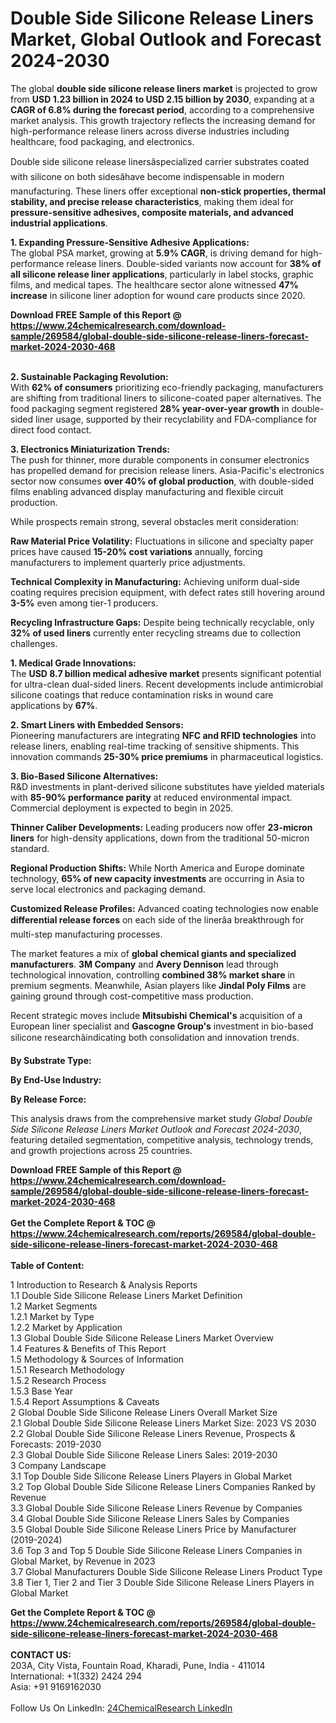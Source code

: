 <h1>Double Side Silicone Release Liners Market, Global Outlook and Forecast 2024-2030</h1><p>The global <strong>double side silicone release liners market</strong> is projected to grow from <strong>USD 1.23 billion in 2024 to USD 2.15 billion by 2030</strong>, expanding at a <strong>CAGR of 6.8% during the forecast period</strong>, according to a comprehensive market analysis. This growth trajectory reflects the increasing demand for high-performance release liners across diverse industries including healthcare, food packaging, and electronics.</p><p>Double side silicone release linersâspecialized carrier substrates coated with silicone on both sidesâhave become indispensable in modern manufacturing. These liners offer exceptional <strong>non-stick properties, thermal stability, and precise release characteristics</strong>, making them ideal for <strong>pressure-sensitive adhesives, composite materials, and advanced industrial applications</strong>.</p><p><strong>1. Expanding Pressure-Sensitive Adhesive Applications:</strong><br>
The global PSA market, growing at <strong>5.9% CAGR</strong>, is driving demand for high-performance release liners. Double-sided variants now account for <strong>38% of all silicone release liner applications</strong>, particularly in label stocks, graphic films, and medical tapes. The healthcare sector alone witnessed <strong>47% increase</strong> in silicone liner adoption for wound care products since 2020.</p><div><b>Download FREE Sample of this Report @ 
            <a href="https://www.24chemicalresearch.com/download-sample/269584/global-double-side-silicone-release-liners-forecast-market-2024-2030-468">
            https://www.24chemicalresearch.com/download-sample/269584/global-double-side-silicone-release-liners-forecast-market-2024-2030-468</a></b></div><br><p><strong>2. Sustainable Packaging Revolution:</strong><br>
With <strong>62% of consumers</strong> prioritizing eco-friendly packaging, manufacturers are shifting from traditional liners to silicone-coated paper alternatives. The food packaging segment registered <strong>28% year-over-year growth</strong> in double-sided liner usage, supported by their recyclability and FDA-compliance for direct food contact.</p><p><strong>3. Electronics Miniaturization Trends:</strong><br>
The push for thinner, more durable components in consumer electronics has propelled demand for precision release liners. Asia-Pacific's electronics sector now consumes <strong>over 40% of global production</strong>, with double-sided films enabling advanced display manufacturing and flexible circuit production.</p><p>While prospects remain strong, several obstacles merit consideration:</p><p><strong>Raw Material Price Volatility:</strong> Fluctuations in silicone and specialty paper prices have caused <strong>15-20% cost variations</strong> annually, forcing manufacturers to implement quarterly price adjustments.</p><p><strong>Technical Complexity in Manufacturing:</strong> Achieving uniform dual-side coating requires precision equipment, with defect rates still hovering around <strong>3-5%</strong> even among tier-1 producers.</p><p><strong>Recycling Infrastructure Gaps:</strong> Despite being technically recyclable, only <strong>32% of used liners</strong> currently enter recycling streams due to collection challenges.</p><p><strong>1. Medical Grade Innovations:</strong><br>
The <strong>USD 8.7 billion medical adhesive market</strong> presents significant potential for ultra-clean dual-sided liners. Recent developments include antimicrobial silicone coatings that reduce contamination risks in wound care applications by <strong>67%</strong>.</p><p><strong>2. Smart Liners with Embedded Sensors:</strong><br>
Pioneering manufacturers are integrating <strong>NFC and RFID technologies</strong> into release liners, enabling real-time tracking of sensitive shipments. This innovation commands <strong>25-30% price premiums</strong> in pharmaceutical logistics.</p><p><strong>3. Bio-Based Silicone Alternatives:</strong><br>
R&amp;D investments in plant-derived silicone substitutes have yielded materials with <strong>85-90% performance parity</strong> at reduced environmental impact. Commercial deployment is expected to begin in 2025.</p><p><strong>Thinner Caliber Developments:</strong> Leading producers now offer <strong>23-micron liners</strong> for high-density applications, down from the traditional 50-micron standard.</p><p><strong>Regional Production Shifts:</strong> While North America and Europe dominate technology, <strong>65% of new capacity investments</strong> are occurring in Asia to serve local electronics and packaging demand.</p><p><strong>Customized Release Profiles:</strong> Advanced coating technologies now enable <strong>differential release forces</strong> on each side of the linerâa breakthrough for multi-step manufacturing processes.</p><p>The market features a mix of <strong>global chemical giants and specialized manufacturers</strong>. <strong>3M Company</strong> and <strong>Avery Dennison</strong> lead through technological innovation, controlling <strong>combined 38% market share</strong> in premium segments. Meanwhile, Asian players like <strong>Jindal Poly Films</strong> are gaining ground through cost-competitive mass production.</p><p>Recent strategic moves include <strong>Mitsubishi Chemical's</strong> acquisition of a European liner specialist and <strong>Gascogne Group's</strong> investment in bio-based silicone researchâindicating both consolidation and innovation trends.</p><p><strong>By Substrate Type:</strong></p><p><strong>By End-Use Industry:</strong></p><p><strong>By Release Force:</strong></p><p>This analysis draws from the comprehensive market study <em>Global Double Side Silicone Release Liners Market Outlook and Forecast 2024-2030</em>, featuring detailed segmentation, competitive analysis, technology trends, and growth projections across 25 countries.</p><div><b>Download FREE Sample of this Report @ 
            <a href="https://www.24chemicalresearch.com/download-sample/269584/global-double-side-silicone-release-liners-forecast-market-2024-2030-468">
            https://www.24chemicalresearch.com/download-sample/269584/global-double-side-silicone-release-liners-forecast-market-2024-2030-468</a></b></div><br><div><b>Get the Complete Report & TOC @ 
            <a href="https://www.24chemicalresearch.com/reports/269584/global-double-side-silicone-release-liners-forecast-market-2024-2030-468">
            https://www.24chemicalresearch.com/reports/269584/global-double-side-silicone-release-liners-forecast-market-2024-2030-468</a></b></div><br>
            <b>Table of Content:</b><p>1 Introduction to Research & Analysis Reports<br />
    1.1 Double Side Silicone Release Liners Market Definition<br />
    1.2 Market Segments<br />
        1.2.1 Market by Type<br />
        1.2.2 Market by Application<br />
    1.3 Global Double Side Silicone Release Liners Market Overview<br />
    1.4 Features & Benefits of This Report<br />
    1.5 Methodology & Sources of Information<br />
        1.5.1 Research Methodology<br />
        1.5.2 Research Process<br />
        1.5.3 Base Year<br />
        1.5.4 Report Assumptions & Caveats<br />
2 Global Double Side Silicone Release Liners Overall Market Size<br />
    2.1 Global Double Side Silicone Release Liners Market Size: 2023 VS 2030<br />
    2.2 Global Double Side Silicone Release Liners Revenue, Prospects & Forecasts: 2019-2030<br />
    2.3 Global Double Side Silicone Release Liners Sales: 2019-2030<br />
3 Company Landscape<br />
    3.1 Top Double Side Silicone Release Liners Players in Global Market<br />
    3.2 Top Global Double Side Silicone Release Liners Companies Ranked by Revenue<br />
    3.3 Global Double Side Silicone Release Liners Revenue by Companies<br />
    3.4 Global Double Side Silicone Release Liners Sales by Companies<br />
    3.5 Global Double Side Silicone Release Liners Price by Manufacturer (2019-2024)<br />
    3.6 Top 3 and Top 5 Double Side Silicone Release Liners Companies in Global Market, by Revenue in 2023<br />
    3.7 Global Manufacturers Double Side Silicone Release Liners Product Type<br />
    3.8 Tier 1, Tier 2 and Tier 3 Double Side Silicone Release Liners Players in Global Market<br />
    </p><div><b>Get the Complete Report & TOC @ 
            <a href="https://www.24chemicalresearch.com/reports/269584/global-double-side-silicone-release-liners-forecast-market-2024-2030-468">
            https://www.24chemicalresearch.com/reports/269584/global-double-side-silicone-release-liners-forecast-market-2024-2030-468</a></b></div><br><b>CONTACT US:</b><br>
            203A, City Vista, Fountain Road, Kharadi, Pune, India - 411014<br>
            International: +1(332) 2424 294<br>
            Asia: +91 9169162030 <br><br>
            Follow Us On LinkedIn: <a href="https://www.linkedin.com/company/24chemicalresearch/">24ChemicalResearch LinkedIn</a>